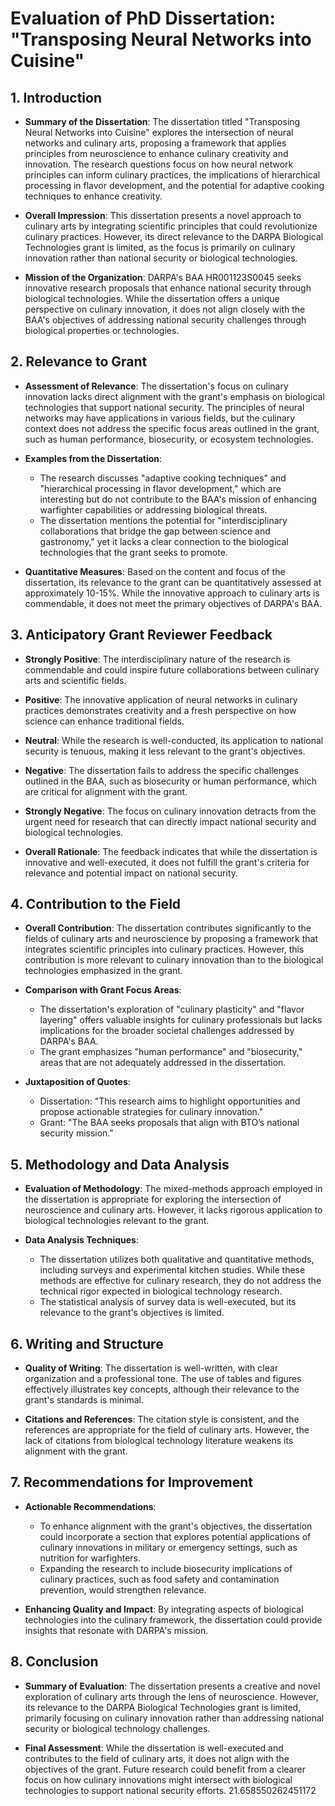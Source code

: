 # Evaluation of PhD Dissertation: "Transposing Neural Networks into Cuisine"

## 1. Introduction
- **Summary of the Dissertation**: The dissertation titled "Transposing Neural Networks into Cuisine" explores the intersection of neural networks and culinary arts, proposing a framework that applies principles from neuroscience to enhance culinary creativity and innovation. The research questions focus on how neural network principles can inform culinary practices, the implications of hierarchical processing in flavor development, and the potential for adaptive cooking techniques to enhance creativity.
  
- **Overall Impression**: This dissertation presents a novel approach to culinary arts by integrating scientific principles that could revolutionize culinary practices. However, its direct relevance to the DARPA Biological Technologies grant is limited, as the focus is primarily on culinary innovation rather than national security or biological technologies.

- **Mission of the Organization**: DARPA's BAA HR001123S0045 seeks innovative research proposals that enhance national security through biological technologies. While the dissertation offers a unique perspective on culinary innovation, it does not align closely with the BAA's objectives of addressing national security challenges through biological properties or technologies.

## 2. Relevance to Grant
- **Assessment of Relevance**: The dissertation's focus on culinary innovation lacks direct alignment with the grant's emphasis on biological technologies that support national security. The principles of neural networks may have applications in various fields, but the culinary context does not address the specific focus areas outlined in the grant, such as human performance, biosecurity, or ecosystem technologies.

- **Examples from the Dissertation**: 
  - The research discusses "adaptive cooking techniques" and "hierarchical processing in flavor development," which are interesting but do not contribute to the BAA's mission of enhancing warfighter capabilities or addressing biological threats.
  - The dissertation mentions the potential for "interdisciplinary collaborations that bridge the gap between science and gastronomy," yet it lacks a clear connection to the biological technologies that the grant seeks to promote.

- **Quantitative Measures**: Based on the content and focus of the dissertation, its relevance to the grant can be quantitatively assessed at approximately 10-15%. While the innovative approach to culinary arts is commendable, it does not meet the primary objectives of DARPA's BAA.

## 3. Anticipatory Grant Reviewer Feedback
- **Strongly Positive**: The interdisciplinary nature of the research is commendable and could inspire future collaborations between culinary arts and scientific fields.

- **Positive**: The innovative application of neural networks in culinary practices demonstrates creativity and a fresh perspective on how science can enhance traditional fields.

- **Neutral**: While the research is well-conducted, its application to national security is tenuous, making it less relevant to the grant's objectives.

- **Negative**: The dissertation fails to address the specific challenges outlined in the BAA, such as biosecurity or human performance, which are critical for alignment with the grant.

- **Strongly Negative**: The focus on culinary innovation detracts from the urgent need for research that can directly impact national security and biological technologies.

- **Overall Rationale**: The feedback indicates that while the dissertation is innovative and well-executed, it does not fulfill the grant's criteria for relevance and potential impact on national security.

## 4. Contribution to the Field
- **Overall Contribution**: The dissertation contributes significantly to the fields of culinary arts and neuroscience by proposing a framework that integrates scientific principles into culinary practices. However, this contribution is more relevant to culinary innovation than to the biological technologies emphasized in the grant.

- **Comparison with Grant Focus Areas**: 
  - The dissertation's exploration of "culinary plasticity" and "flavor layering" offers valuable insights for culinary professionals but lacks implications for the broader societal challenges addressed by DARPA's BAA.
  - The grant emphasizes "human performance" and "biosecurity," areas that are not adequately addressed in the dissertation.

- **Juxtaposition of Quotes**: 
  - Dissertation: "This research aims to highlight opportunities and propose actionable strategies for culinary innovation."
  - Grant: "The BAA seeks proposals that align with BTO’s national security mission."

## 5. Methodology and Data Analysis
- **Evaluation of Methodology**: The mixed-methods approach employed in the dissertation is appropriate for exploring the intersection of neuroscience and culinary arts. However, it lacks rigorous application to biological technologies relevant to the grant.

- **Data Analysis Techniques**: 
  - The dissertation utilizes both qualitative and quantitative methods, including surveys and experimental kitchen studies. While these methods are effective for culinary research, they do not address the technical rigor expected in biological technology research.
  - The statistical analysis of survey data is well-executed, but its relevance to the grant's objectives is limited.

## 6. Writing and Structure
- **Quality of Writing**: The dissertation is well-written, with clear organization and a professional tone. The use of tables and figures effectively illustrates key concepts, although their relevance to the grant's standards is minimal.

- **Citations and References**: The citation style is consistent, and the references are appropriate for the field of culinary arts. However, the lack of citations from biological technology literature weakens its alignment with the grant.

## 7. Recommendations for Improvement
- **Actionable Recommendations**: 
  - To enhance alignment with the grant's objectives, the dissertation could incorporate a section that explores potential applications of culinary innovations in military or emergency settings, such as nutrition for warfighters.
  - Expanding the research to include biosecurity implications of culinary practices, such as food safety and contamination prevention, would strengthen relevance.

- **Enhancing Quality and Impact**: By integrating aspects of biological technologies into the culinary framework, the dissertation could provide insights that resonate with DARPA's mission.

## 8. Conclusion
- **Summary of Evaluation**: The dissertation presents a creative and novel exploration of culinary arts through the lens of neuroscience. However, its relevance to the DARPA Biological Technologies grant is limited, primarily focusing on culinary innovation rather than addressing national security or biological technology challenges.

- **Final Assessment**: While the dissertation is well-executed and contributes to the field of culinary arts, it does not align with the objectives of the grant. Future research could benefit from a clearer focus on how culinary innovations might intersect with biological technologies to support national security efforts. 21.658550262451172